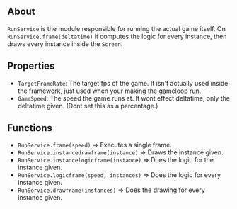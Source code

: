 ## About

`RunService` is the module responsible for running the actual game itself. On `RunService.frame(deltatime)` it computes the logic for every instance, then draws every instance inside the `Screen`.

## Properties
* `TargetFrameRate`: The target fps of the game. It isn't actually used inside the framework, just used when your making the gameloop run.
* `GameSpeed`: The speed the game runs at. It wont effect deltatime, only the deltatime given. (Dont set this as a percentage.)

## Functions
* `RunService.frame(speed)` => Executes a single frame.
* `RunService.instancedrawframe(instance)` => Draws the instance given.
* `RunService.instancelogicframe(instance)` => Does the logic for the instance given.
* `RunService.logicframe(speed, instances)` => Does the logic for every instance given.
* `RunService.drawframe(instances)` => Does the drawing for every instance given.